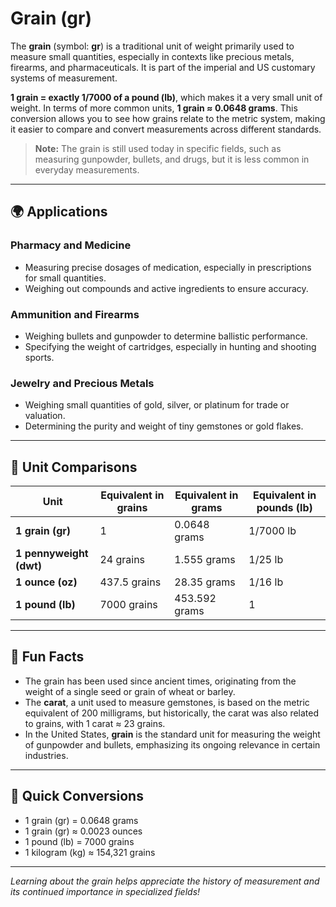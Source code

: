 # Grain (gr)

The **grain** (symbol: **gr**) is a traditional unit of weight primarily used to measure small quantities, especially in contexts like precious metals, firearms, and pharmaceuticals. It is part of the imperial and US customary systems of measurement.

**1 grain = exactly 1/7000 of a pound (lb)**, which makes it a very small unit of weight. In terms of more common units, **1 grain ≈ 0.0648 grams**. This conversion allows you to see how grains relate to the metric system, making it easier to compare and convert measurements across different standards.

> **Note:** The grain is still used today in specific fields, such as measuring gunpowder, bullets, and drugs, but it is less common in everyday measurements.

---

## 🌍 Applications

### **Pharmacy and Medicine**
- Measuring precise dosages of medication, especially in prescriptions for small quantities.
- Weighing out compounds and active ingredients to ensure accuracy.

### **Ammunition and Firearms**
- Weighing bullets and gunpowder to determine ballistic performance.
- Specifying the weight of cartridges, especially in hunting and shooting sports.

### **Jewelry and Precious Metals**
- Weighing small quantities of gold, silver, or platinum for trade or valuation.
- Determining the purity and weight of tiny gemstones or gold flakes.

---

## 📏 Unit Comparisons

| Unit             | Equivalent in grains | Equivalent in grams | Equivalent in pounds (lb) |
|------------------|----------------------|---------------------|---------------------------|
| **1 grain (gr)** | 1                    | 0.0648 grams       | 1/7000 lb                |
| **1 pennyweight (dwt)** | 24 grains       | 1.555 grams       | 1/25 lb                  |
| **1 ounce (oz)** | 437.5 grains          | 28.35 grams       | 1/16 lb                  |
| **1 pound (lb)** | 7000 grains           | 453.592 grams    | 1                        |

---

## 🌟 Fun Facts

- The grain has been used since ancient times, originating from the weight of a single seed or grain of wheat or barley.
- The **carat**, a unit used to measure gemstones, is based on the metric equivalent of 200 milligrams, but historically, the carat was also related to grains, with 1 carat ≈ 23 grains.
- In the United States, **grain** is the standard unit for measuring the weight of gunpowder and bullets, emphasizing its ongoing relevance in certain industries.

---

## 🔄 Quick Conversions

- 1 grain (gr) = 0.0648 grams
- 1 grain (gr) ≈ 0.0023 ounces
- 1 pound (lb) = 7000 grains
- 1 kilogram (kg) ≈ 154,321 grains

---

*Learning about the grain helps appreciate the history of measurement and its continued importance in specialized fields!*